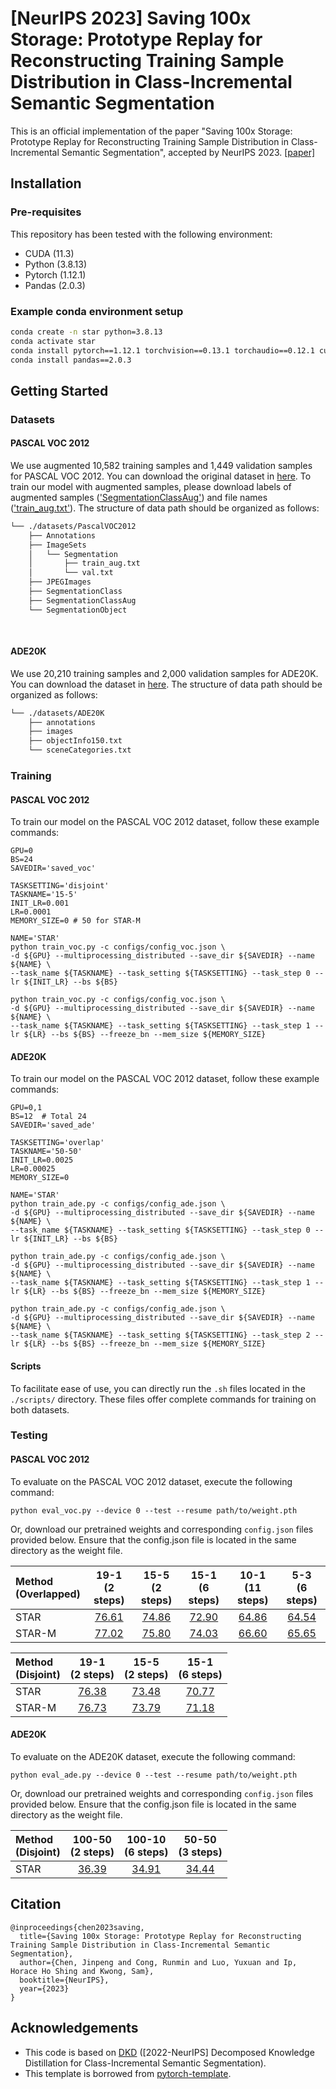 # [NeurIPS 2023] Saving 100x Storage: Prototype Replay for Reconstructing Training Sample Distribution in Class-Incremental Semantic Segmentation

This is an official implementation of the paper "Saving 100x Storage: Prototype Replay for Reconstructing Training Sample Distribution in Class-Incremental Semantic Segmentation", accepted by NeurIPS 2023.
[[paper]](https://proceedings.neurips.cc/paper_files/paper/2023/hash/708e0d691a22212e1e373dc8779cbe53-Abstract-Conference.html)

## Installation
### Pre-requisites
This repository has been tested with the following environment:
* CUDA (11.3)
* Python (3.8.13)
* Pytorch (1.12.1)
* Pandas (2.0.3)

### Example conda environment setup
```bash
conda create -n star python=3.8.13
conda activate star
conda install pytorch==1.12.1 torchvision==0.13.1 torchaudio==0.12.1 cudatoolkit=11.3 -c pytorch
conda install pandas==2.0.3
```

## Getting Started

### Datasets

#### PASCAL VOC 2012
We use augmented 10,582 training samples and 1,449 validation samples for PASCAL VOC 2012. You can download the original dataset in [here](http://host.robots.ox.ac.uk/pascal/VOC/voc2012/index.html#devkit). To train our model with augmented samples, please download labels of augmented samples (['SegmentationClassAug'](https://www.dropbox.com/s/oeu149j8qtbs1x0/SegmentationClassAug.zip)) and file names (['train_aug.txt'](https://github.com/cvlab-yonsei/DKD/releases/download/v1.0/train_aug.txt)). The structure of data path should be organized as follows:
```bash
└── ./datasets/PascalVOC2012
    ├── Annotations
    ├── ImageSets
    │   └── Segmentation
    │       ├── train_aug.txt
    │       └── val.txt
    ├── JPEGImages
    ├── SegmentationClass
    ├── SegmentationClassAug
    └── SegmentationObject
    
    
```

#### ADE20K
We use 20,210 training samples and 2,000 validation samples for ADE20K. You can download the dataset in [here](http://sceneparsing.csail.mit.edu/). The structure of data path should be organized as follows:
```bash
└── ./datasets/ADE20K
    ├── annotations
    ├── images
    ├── objectInfo150.txt
    └── sceneCategories.txt
```

### Training
#### PASCAL VOC 2012
To train our model on the PASCAL VOC 2012 dataset, follow these example commands:
```Shell
GPU=0
BS=24
SAVEDIR='saved_voc'

TASKSETTING='disjoint'
TASKNAME='15-5'
INIT_LR=0.001
LR=0.0001
MEMORY_SIZE=0 # 50 for STAR-M

NAME='STAR'
python train_voc.py -c configs/config_voc.json \
-d ${GPU} --multiprocessing_distributed --save_dir ${SAVEDIR} --name ${NAME} \
--task_name ${TASKNAME} --task_setting ${TASKSETTING} --task_step 0 --lr ${INIT_LR} --bs ${BS}

python train_voc.py -c configs/config_voc.json \
-d ${GPU} --multiprocessing_distributed --save_dir ${SAVEDIR} --name ${NAME} \
--task_name ${TASKNAME} --task_setting ${TASKSETTING} --task_step 1 --lr ${LR} --bs ${BS} --freeze_bn --mem_size ${MEMORY_SIZE}
```

#### ADE20K
To train our model on the PASCAL VOC 2012 dataset, follow these example commands:
```Shell
GPU=0,1
BS=12  # Total 24
SAVEDIR='saved_ade'

TASKSETTING='overlap'
TASKNAME='50-50'
INIT_LR=0.0025
LR=0.00025
MEMORY_SIZE=0

NAME='STAR'
python train_ade.py -c configs/config_ade.json \
-d ${GPU} --multiprocessing_distributed --save_dir ${SAVEDIR} --name ${NAME} \
--task_name ${TASKNAME} --task_setting ${TASKSETTING} --task_step 0 --lr ${INIT_LR} --bs ${BS}

python train_ade.py -c configs/config_ade.json \
-d ${GPU} --multiprocessing_distributed --save_dir ${SAVEDIR} --name ${NAME} \
--task_name ${TASKNAME} --task_setting ${TASKSETTING} --task_step 1 --lr ${LR} --bs ${BS} --freeze_bn --mem_size ${MEMORY_SIZE}

python train_ade.py -c configs/config_ade.json \
-d ${GPU} --multiprocessing_distributed --save_dir ${SAVEDIR} --name ${NAME} \
--task_name ${TASKNAME} --task_setting ${TASKSETTING} --task_step 2 --lr ${LR} --bs ${BS} --freeze_bn --mem_size ${MEMORY_SIZE}
```

#### Scripts
To facilitate ease of use, you can directly run the `.sh` files located in the `./scripts/` directory. These files offer complete commands for training on both datasets.

### Testing
#### PASCAL VOC 2012
To evaluate on the PASCAL VOC 2012 dataset, execute the following command:
```Shell
python eval_voc.py --device 0 --test --resume path/to/weight.pth
```
Or, download our pretrained weights and corresponding `config.json` files provided below. Ensure that the config.json file is located in the same directory as the weight file.

| Method<br>(Overlapped) | 19-1<br>(2 steps) | 15-5<br>(2 steps) | 15-1<br>(6 steps) | 10-1<br>(11 steps) | 5-3<br>(6 steps) |
|:-----------------------|:-----------------:|:-----------------:|:-----------------:|:------------------:|:----------------:|
| STAR                   |     [76.61](https://1drv.ms/f/c/7be8ecfc440137f7/EhIdDgqMcNRFsFe2bO3kwUoBqpfTil-nw8H8RfW-zyWBIg)     |     [74.86](https://1drv.ms/f/c/7be8ecfc440137f7/Eibeu5m4MJVKqtEBg8g0AJAB8NOGQdIS-UfouX8a6pWzHg)     |     [72.90](https://1drv.ms/f/c/7be8ecfc440137f7/Ermy2No82QhGi7s9wiS8ekgB3EyOsJCML60Zit6Qdasdwg)     |     [64.86](https://1drv.ms/f/c/7be8ecfc440137f7/EqvP86PEGeJHk2wV_qrdT3ABkV5ARlh3sPVR0DxxF4y2Ew)      |    [64.54](https://1drv.ms/f/c/7be8ecfc440137f7/El2E3MW7PDpHjbL69QIyj5MBPQrdZeGvI2PWnpaaubQ-TQ)     |
| STAR-M                 |     [77.02](https://1drv.ms/f/c/7be8ecfc440137f7/EnWyQVZya8tCrdpoeb0QQ2sBnCjsSaKApcoK1P5NtA4CAA)     |     [75.80](https://1drv.ms/f/c/7be8ecfc440137f7/Ep4M_3NNxFtCuIktk3rFIDoBbfKpj7rWsGIZ-OSjN335Ww)     |     [74.03](https://1drv.ms/f/c/7be8ecfc440137f7/EkWn2HverWxHpGpmp3lQJkgBQ2aCAvGO1CR-kNhdxpKxdA)     |     [66.60](https://1drv.ms/f/c/7be8ecfc440137f7/El-GKtKLDotAiBIECM9F2QQBxUQCusYdLC83bqseP5PnQA)      |    [65.65](https://1drv.ms/f/c/7be8ecfc440137f7/Eke6GbIC9UBPlNwRh6zLLWQB7aymtdtDGvgieZMMbSVWZw)     |

| Method<br>(Disjoint)  | 19-1<br>(2 steps) | 15-5<br>(2 steps) | 15-1<br>(6 steps) | 
|:----------------------|:-----------------:|:-----------------:|:-----------------:|
| STAR                  |     [76.38](https://1drv.ms/f/c/7be8ecfc440137f7/EjX7a2oZs-9Frv7BY1_U46wB9G3QSH5s-nn86YiLJ1qPew)     |     [73.48](https://1drv.ms/f/c/7be8ecfc440137f7/EqHNbJOZRwJDsoD3vcGiEe0BpEDHk-7b0D2aW2YulDKNZg)     |     [70.77](https://1drv.ms/f/c/7be8ecfc440137f7/Eksgoq5m1uRKn-zMWoRBJ4gBql_keybu4EbzceHh0sknEA)     |
| STAR-M                |     [76.73](https://1drv.ms/f/c/7be8ecfc440137f7/EoAsufpnOelBsl-2KSA2jnsBxIe-FLfBeiDjZzgQYf2ExA)     |     [73.79](https://1drv.ms/f/c/7be8ecfc440137f7/EgJXoK8XSUlCumiBERv49_gBgHOteDyJ8HClYLHrfJnoUA)     |     [71.18](https://1drv.ms/f/c/7be8ecfc440137f7/Esb-B8gjEdxOkVmDuR3wsmUBnpRj7jSzDLtboNmNO_Au3A)     |


#### ADE20K
To evaluate on the ADE20K dataset, execute the following command:
```Shell
python eval_ade.py --device 0 --test --resume path/to/weight.pth
```
Or, download our pretrained weights and corresponding `config.json` files provided below. Ensure that the config.json file is located in the same directory as the weight file.

| Method<br>(Disjoint)  | 100-50<br>(2 steps) | 100-10<br>(6 steps) | 50-50<br>(3 steps) | 
|:----------------------|:-------------------:|:-------------------:|:------------------:|
| STAR                  |      [36.39](https://1drv.ms/f/c/7be8ecfc440137f7/Ek4eU8D15jRMhLOWlxCYaA8BTtr2EqBC_Vv7LHIwmmERxA)      |      [34.91](https://1drv.ms/f/c/7be8ecfc440137f7/ElzKfcT511FOr5aconQh3BAB6kGsR5buK770cicmjP2Pnw)      |     [34.44](https://1drv.ms/f/c/7be8ecfc440137f7/ElRupd--D4JAvlHjFq1SdC0BcFdz3Dd0TjaN8BjTBEZxIQ)      |


## Citation
```
@inproceedings{chen2023saving,
  title={Saving 100x Storage: Prototype Replay for Reconstructing Training Sample Distribution in Class-Incremental Semantic Segmentation},
  author={Chen, Jinpeng and Cong, Runmin and Luo, Yuxuan and Ip, Horace Ho Shing and Kwong, Sam},
  booktitle={NeurIPS},
  year={2023}
}
```

## Acknowledgements
* This code is based on [DKD](https://github.com/cvlab-yonsei/DKD) ([2022-NeurIPS] Decomposed Knowledge Distillation for Class-Incremental Semantic Segmentation).
* This template is borrowed from [pytorch-template](https://github.com/victoresque/pytorch-template).
